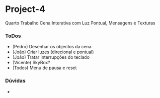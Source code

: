 # Project-4

Quarto Trabalho
Cena Interativa com Luz Pontual, Mensagens e Texturas

### ToDos
- (Pedro) Desenhar os objectos da cena
- (João) Criar luzes (direcional e pontual)
- (João) Tratar interrupções do teclado
- (Vicente) SkyBox?
- (Todos) Menu de pausa e reset

### Dúvidas
- 
